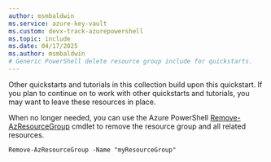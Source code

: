 ```yaml
---
author: msmbaldwin
ms.service: azure-key-vault
ms.custom: devx-track-azurepowershell
ms.topic: include
ms.date: 04/17/2025
ms.author: msmbaldwin
# Generic PowerShell delete resource group include for quickstarts.
---
```


Other quickstarts and tutorials in this collection build upon this quickstart. If you plan to continue on to work with other quickstarts and tutorials, you may want to leave these resources in place.

When no longer needed, you can use the Azure PowerShell [Remove-AzResourceGroup](/powershell/module/az.resources/remove-azresourcegroup) cmdlet to remove the resource group and all related resources.

```azurepowershell-interactive
Remove-AzResourceGroup -Name "myResourceGroup"
```
